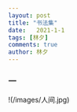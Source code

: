 ```yaml
---
layout: post
title: "书法集"
date:   2021-1-1
tags: [林夕]
comments: true
author: 林夕
---
```


### 一

!(/images/人间.jpg)

&nbsp;&nbsp;&nbsp;&nbsp;



&nbsp;&nbsp;&nbsp;&nbsp;



&nbsp;&nbsp;&nbsp;&nbsp;



&nbsp;&nbsp;&nbsp;&nbsp;



&nbsp;&nbsp;&nbsp;&nbsp;




